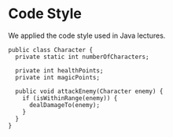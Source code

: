 # Code Style

We applied the code style used in Java lectures.

```
public class Character {
  private static int numberOfCharacters;

  private int healthPoints;
  private int magicPoints;

  public void attackEnemy(Character enemy) {
    if (isWithinRange(enemy)) {
      dealDamageTo(enemy);
    }
  }
}
```


